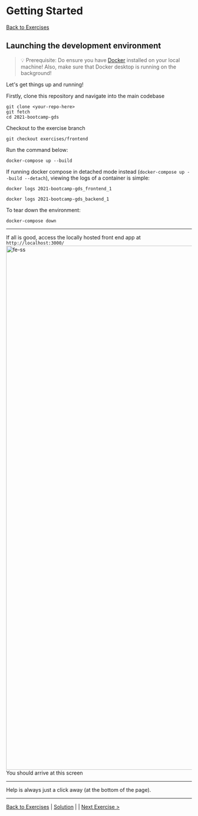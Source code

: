 # Getting Started

[Back to Exercises](../exercises/README.md)

## Launching the development environment

> 💡 Prerequisite: Do ensure you have [Docker](https://www.docker.com/get-started) installed on your local machine! Also, make sure that Docker desktop is running on the background!

Let's get things up and running!

Firstly, clone this repository and navigate into the main codebase

```console
git clone <your-repo-here>
git fetch
cd 2021-bootcamp-gds
```

Checkout to the exercise branch

```console
git checkout exercises/frontend
```

Run the command below:

```console
docker-compose up --build
```

If running docker compose in detached mode instead (`docker-compose up --build --detach`), viewing the logs of a container is simple:

```console
docker logs 2021-bootcamp-gds_frontend_1
```

```console
docker logs 2021-bootcamp-gds_backend_1
```

To tear down the environment:

```console
docker-compose down
```

---
If all is good, access the locally hosted front end app at `http://localhost:3000/`
<img width="1419" alt="fe-ss" src="https://user-images.githubusercontent.com/43963814/134466840-341293c3-c0cd-4edd-b64d-e6564ab20199.png">
You should arrive at this screen

---

Help is always just a click away (at the bottom of the page).

---

[Back to Exercises](../exercises/README.md) | [Solution](../solutions/00-GettingStarted.md) | | [Next Exercise >](./10-TheFrontend.md)
